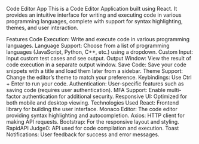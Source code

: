 Code Editor App
This is a Code Editor Application built using React. It provides an intuitive interface for writing and executing code in various programming languages, complete with support for syntax highlighting, themes, and user interaction.

Features
Code Execution: Write and execute code in various programming languages.
Language Support: Choose from a list of programming languages (JavaScript, Python, C++, etc.) using a dropdown.
Custom Input: Input custom test cases and see output.
Output Window: View the result of code execution in a separate output window.
Save Code: Save your code snippets with a title and load them later from a sidebar.
Theme Support: Change the editor’s theme to match your preference.
Keybindings: Use Ctrl + Enter to run your code.
Authentication: User-specific features such as saving code (requires user authentication).
MFA Support: Enable multi-factor authentication for additional security.
Responsive UI: Optimized for both mobile and desktop viewing.
Technologies Used
React: Frontend library for building the user interface.
Monaco Editor: The code editor providing syntax highlighting and autocompletion.
Axios: HTTP client for making API requests.
Bootstrap: For the responsive layout and styling.
RapidAPI Judge0: API used for code compilation and execution.
Toast Notifications: User feedback for success and error messages.